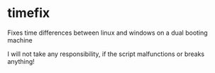 # timefix
Fixes time differences between linux and windows on a dual booting machine

I will not take any responsibility, if the script malfunctions or breaks anything!
